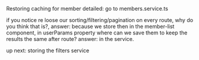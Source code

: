 Restoring caching for member detailed:
go to members.service.ts

if you notice re loose our sorting/filtering/pagination on every route,
why do you think that is?,
answer: because we store then in the member-list component, in userParams property
where can we save them to keep the results the same after route?
answer: in the service.

up next: storing the filters service

